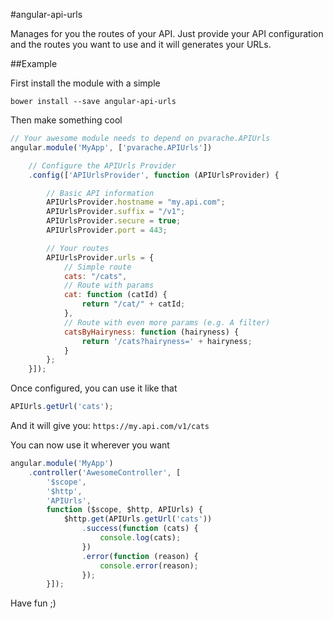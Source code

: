 #angular-api-urls

Manages for you the routes of your API. Just provide your API configuration and
the routes you want to use and it will generates your URLs.

##Example

First install the module with a simple

```shell
bower install --save angular-api-urls
```

Then make something cool

```js
// Your awesome module needs to depend on pvarache.APIUrls
angular.module('MyApp', ['pvarache.APIUrls'])

    // Configure the APIUrls Provider
    .config(['APIUrlsProvider', function (APIUrlsProvider) {

        // Basic API information
        APIUrlsProvider.hostname = "my.api.com";
        APIUrlsProvider.suffix = "/v1";
        APIUrlsProvider.secure = true;
        APIUrlsProvider.port = 443;

        // Your routes
        APIUrlsProvider.urls = {
            // Simple route
            cats: "/cats",
            // Route with params
            cat: function (catId) {
                return "/cat/" + catId;
            },
            // Route with even more params (e.g. A filter)
            catsByHairyness: function (hairyness) {
                return '/cats?hairyness=' + hairyness;
            }
        };
    }]);
```
Once configured, you can use it like that

```js
APIUrls.getUrl('cats');
```

And it will give you: `https://my.api.com/v1/cats`


You can now use it wherever you want

```js
angular.module('MyApp')
    .controller('AwesomeController', [
        '$scope',
        '$http',
        'APIUrls',
        function ($scope, $http, APIUrls) {
            $http.get(APIUrls.getUrl('cats'))
                .success(function (cats) {
                    console.log(cats);
                })
                .error(function (reason) {
                    console.error(reason);
                });
        }]);
```

Have fun ;)
